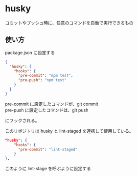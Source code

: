 # husky

コミットやプッシュ時に、任意のコマンドを自動で実行できるもの

## 使い方

package.json に設定する

```json
{
  "husky": {
    "hooks": {
      "pre-commit": "npm test",
      "pre-push": "npm test"
    }
  }
}
```

pre-commit に設定したコマンドが、git commit  
pre-push に設定したコマンドは、git push

にフックされる。

このリポジトリは husky と lint-staged を連携して使用している。

```json
"husky": {
    "hooks": {
      "pre-commit": "lint-staged"
    }
},
```

このように lint-stage を呼ぶように設定する
